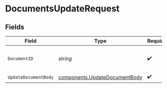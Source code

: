 # DocumentsUpdateRequest


## Fields

| Field                                                                          | Type                                                                           | Required                                                                       | Description                                                                    | Example                                                                        |
| ------------------------------------------------------------------------------ | ------------------------------------------------------------------------------ | ------------------------------------------------------------------------------ | ------------------------------------------------------------------------------ | ------------------------------------------------------------------------------ |
| `DocumentID`                                                                   | *string*                                                                       | :heavy_check_mark:                                                             | Unique identifier of the document.                                             | sitm_63776b30271e44d1b74b66c8db79ffcd                                          |
| `UpdateDocumentBody`                                                           | [components.UpdateDocumentBody](../../models/components/updatedocumentbody.md) | :heavy_check_mark:                                                             | N/A                                                                            |                                                                                |